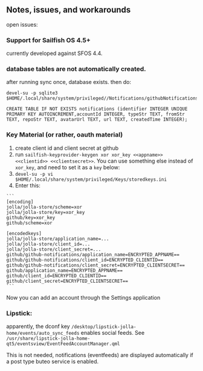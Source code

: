 ## Notes, issues, and workarounds

open issues:

### Support for Sailfish OS 4.5+

currently developed against SFOS 4.4.

### database tables are not automatically created.

   after running sync once, database exists. then do:

   ```
   devel-su -p sqlite3 $HOME/.local/share/system/privileged//Notifications/githubNotifications.db
   ```
   ```
   CREATE TABLE IF NOT EXISTS notifications (identifier INTEGER UNIQUE PRIMARY KEY AUTOINCREMENT,accountId INTEGER, typeStr TEXT, fromStr TEXT, repoStr TEXT, avatarUrl TEXT, url TEXT, createdTime INTEGER);
   ```

### Key Material (or rather, oauth material)

   1. create client id and client secret at github
   2. run   `sailfish-keyprovider-keygen xor xor_key <<appname>> <<clientid>> <<clientsecret>>`. You can use something else instead of `xor_key`, and need to set it as a `key` below:
   3. `devel-su -p vi $HOME/.local/share/system/privileged/Keys/storedkeys.ini`
   4. Enter this:

    ```
    [encoding]
    jolla/jolla-store/scheme=xor
    jolla/jolla-store/key=xor_key
    github/key=xor_key
    github/scheme=xor

    [encodedkeys]
    jolla/jolla-store/application_name=...
    jolla/jolla-store/client_id=...
    jolla/jolla-store/client_secret=...
    github/github-notifications/application_name=ENCRYPTED_APPNAME==
    github/github-notifications/client_id=ENCRYPTED_CLIENTID==
    github/github-notifications/client_secret=ENCRYPTED_CLIENTSECRET==
    github/application_name=ENCRYPTED_APPNAME==
    github/client_id=ENCRYPTED_CLIENTID==
    github/client_secret=ENCRYPTED_CLIENTSECRET==
    ```
Now you can add an account through the Settings application

### Lipstick:

apparently, the dconf key `/desktop/lipstick-jolla-home/events/auto_sync_feeds`
enables social feeds. See `/usr/share/lipstick-jolla-home-qt5/eventsview/EventFeedAccountManager.qml`

This is not needed, notifications (eventfeeds) are displayed automatically if a post type buteo service is enabled.

